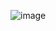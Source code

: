 ![image](https://github.com/shiven24k/tic_tac_toe_optimized_V1.2/assets/65511405/947d9525-fbd3-4102-870c-222a692a9937)
